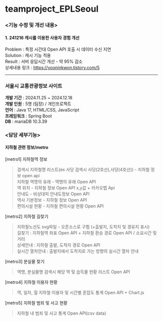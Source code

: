 # teamproject_EPLSeoul     

### <기능 수정 및 개선 내용>   
#### 1. 241216 캐시를 이용한 사용자 경험 개선
Problem : 특정 시간대 Open API 호출 시 데이터 수신 지연   
Solution : 캐시 기능 적용  
Result : 서버 응답시간 개선 - 약 95% 감소        
상세내용 링크 : https://yooninkwon.tistory.com/5

---
### 서울시 교통관광정보 사이트  
****개발 기간**** : 2024.11.25 ~ 2024.12.18    
****개발 인원**** : 5명 (팀장) / 개인프로젝트  
****언어**** : Java 17, HTML/CSS, JavaScript   
****프레임워크**** : Spring Boot    
****DB**** : mariaDB 10.3.39    
   
### <담당 세부기능>  
#### 지하철 관련 정보/metro  

[metro1] 지하철역 정보
>검색시 지하철명 리스트(ex 사당 검색시 사당(2호선),사당(4호선)) - 지하철 정보 open api    
>지하철 역명의 유래 - 역명의 유래 Open API    
>역 위치 - 지하철 정보 Open API x,y값 + 카카오맵 Api    
>안내도 - 비상대피 안내도정보 Open API    
>역사 기본정보 - 지하철 정보 Open API   
>편의시설 현황 - 지하철 편의시설 현황 Open API    
     
[metro2] 지하철 길찾기
>지하철노선도 svg파일 - 오픈소스로 구함 (+출발지, 도착지 및 경유지 표시)     
>길찾기 : 지하철역 좌표 Open API + 지하철 환승 경로 Open API / 소요시간 및 거리    
>상세안내 : 지하철 출발, 도착지 경로 Open API    
>실시간 열차안내 : 출발지에서 도착지로 가는 방향의 실시간 열차 안내    
    
[metro3] 분실물 찾기
>역명, 분실물명 검색시 해당 역 및 습득물 현황 리스트 Open API    
     
[metro4] 지하철 이용자 현황
>역, 일자, 월 지하철 이용자 및 시간별 혼잡도 통계 Open API + Chart.js     
     
[metro5] 지하철 범죄 및 사고 현황
> 지하철 내 범죄 및 사고 통계 Open API(csv data)    


